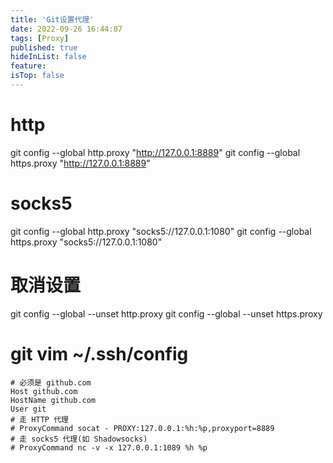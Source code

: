 ```yaml
---
title: 'Git设置代理'
date: 2022-09-26 16:44:07
tags: [Proxy]
published: true
hideInList: false
feature: 
isTop: false
---
```


# http
git config --global http.proxy "http://127.0.0.1:8889"
git config --global https.proxy "http://127.0.0.1:8889"
# socks5
git config --global http.proxy "socks5://127.0.0.1:1080"
git config --global https.proxy "socks5://127.0.0.1:1080"
# 取消设置
git config --global --unset http.proxy
git config --global --unset https.proxy
# git vim ~/.ssh/config
```
# 必须是 github.com
Host github.com
HostName github.com
User git
# 走 HTTP 代理
# ProxyCommand socat - PROXY:127.0.0.1:%h:%p,proxyport=8889
# 走 socks5 代理(如 Shadowsocks)
# ProxyCommand nc -v -x 127.0.0.1:1089 %h %p
```
